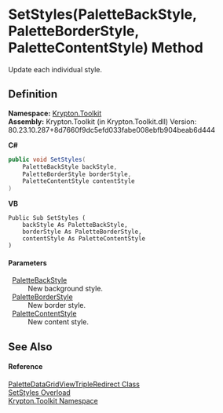 # SetStyles(PaletteBackStyle, PaletteBorderStyle, PaletteContentStyle) Method


Update each individual style.



## Definition
**Namespace:** <a href="79d2eac2-21f4-54ff-7552-b20c33c30600.md">Krypton.Toolkit</a>  
**Assembly:** Krypton.Toolkit (in Krypton.Toolkit.dll) Version: 80.23.10.287+8d7660f9dc5efd033fabe008ebfb904beab6d444

**C#**
``` C#
public void SetStyles(
	PaletteBackStyle backStyle,
	PaletteBorderStyle borderStyle,
	PaletteContentStyle contentStyle
)
```
**VB**
``` VB
Public Sub SetStyles ( 
	backStyle As PaletteBackStyle,
	borderStyle As PaletteBorderStyle,
	contentStyle As PaletteContentStyle
)
```



#### Parameters
<dl><dt>  <a href="c97e1038-2648-15dd-eb6c-99b5855419c6.md">PaletteBackStyle</a></dt><dd>New background style.</dd><dt>  <a href="b1fca4a5-050c-8382-9a04-e92bf0a4f34f.md">PaletteBorderStyle</a></dt><dd>New border style.</dd><dt>  <a href="e51bbd11-7fb5-8388-9a31-63383b173303.md">PaletteContentStyle</a></dt><dd>New content style.</dd></dl>

## See Also


#### Reference
<a href="a5da006a-a2ab-e91d-a98f-af675e867f21.md">PaletteDataGridViewTripleRedirect Class</a>  
<a href="a719f492-bab9-fb6d-c981-1d3b311ee94c.md">SetStyles Overload</a>  
<a href="79d2eac2-21f4-54ff-7552-b20c33c30600.md">Krypton.Toolkit Namespace</a>  
